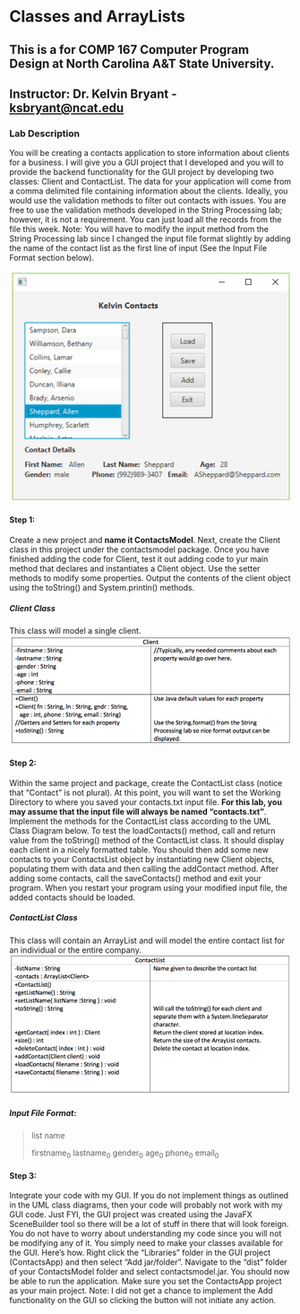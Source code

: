 # Classes and ArrayLists

## This is a for COMP 167 Computer Program Design at North Carolina A&T State University.

## Instructor: Dr. Kelvin Bryant - ksbryant@ncat.edu

### Lab Description

You will be creating a contacts application to store information about clients for a business. I will give you a GUI project that I developed and you will to provide the backend functionality for the GUI project by developing two classes: Client and ContactList. The data for your application will come from a comma delimited file containing information about the clients. Ideally, you would use the validation methods to filter out contacts with issues. You are free to use the validation methods developed in the String Processing lab; however, it is not a requirement. You can just load all the records from the file this week. Note: You will have to modify the input method from the String Processing lab since I changed the input file format slightly by adding the name of the contact list as the first line of input (See the Input File Format section below).

![Figure01](https://github.com/NCATCS/images/blob/master/Figure04-01.png)

#### Step 1:

Create a new project and **name it ContactsModel**. Next, create the Client class in this project under the contactsmodel package. Once you have finished adding the code for Client, test it out adding code to yur main method that declares and instantiates a Client object. Use the setter methods to modify some properties. Output the contents of the client object using the toString() and System.println() methods.

##### Client Class
This class will model a single client.
![Figure02](https://github.com/NCATCS/images/blob/master/Figure04-02.png)

#### Step 2:

Within the same project and package, create the ContactList class (notice that “Contact” is not plural). At this point, you will want to set the Working Directory to where you saved your contacts.txt input file. **For this lab, you may assume that the input file will always be named “contacts.txt”**. Implement the methods for the ContactList class according to the UML Class Diagram below. To test the loadContacts() method, call and return value from the toString() method of the ContactList class. It should display each client in a nicely formatted table. You should then add some new contacts to your ContactsList object by instantiating new Client objects, populating them with data and then calling the addContact method. After adding some contacts, call the saveContacts() method and exit your program. When you restart your program using your modified input file, the added contacts should be loaded.

##### ContactList Class
This class will contain an ArrayList and will model the entire contact list for an individual or the entire company.
![Figure03](https://github.com/NCATCS/images/blob/master/Figure04-03.png)

##### Input File Format:
>
> list name
> 
> firstname<sub>0</sub> lastname<sub>0</sub> gender<sub>0</sub> age<sub>0</sub> phone<sub>0</sub> email<sub>0</sub>

#### Step 3:

Integrate your code with my GUI. If you do not implement things as outlined in the UML class diagrams, then your code will probably not work with my GUI code. Just FYI, the GUI project was created using the JavaFX SceneBuilder tool so there will be a lot of stuff in there that will look foreign. You do not have to worry about understanding my code since you will not be modifying any of it. You simply need to make your classes available for the GUI. Here’s how. Right click the “Libraries” folder in the GUI project (ContactsApp) and then select “Add jar/folder”. Navigate to the “dist” folder of your ContactsModel folder and select 
contactsmodel.jar. You should now be able to run the application. Make sure you set the ContactsApp project as your main project. Note: I did not get a chance to implement the Add functionality on the GUI so clicking the button will not initiate any action. 

